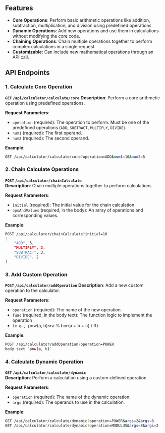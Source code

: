 ## Features

- **Core Operations**: Perform basic arithmetic operations like addition, subtraction, multiplication, and division using predefined operations.
- **Dynamic Operations**: Add new operations and use them in calculations without modifying the core code.
- **Chaining Operations**: Chain multiple operations together to perform complex calculations in a single request.
- **Customizable**: Can include new mathematical operations through an API call.

## API Endpoints

### 1. Calculate Core Operation

**`GET` `/api/calculator/calculate/core`**
**Description**: Perform a core arithmetic operation using predefined operations.

**Request Parameters**:
- `operation` (required): The operation to perform. Must be one of the predefined operations (`ADD`, `SUBTRACT`, `MULTIPLY`, `DIVIDE`).
- `num1` (required): The first operand.
- `num2` (required): The second operand.

**Example**:
```bash
GET /api/calculator/calculate/core?operation=ADD&num1=10&num2=5
```

### 2. Chain Calculate Operations

**`POST` `/api/calculator/chainCalculate`**  
**Description**: Chain multiple operations together to perform calculations.

**Request Parameters**:
- `initial` (required): The initial value for the chain calculation.
- `opsAndValues` (required, in the body): An array of operations and corresponding values.

**Example**:
```bash
POST /api/calculator/chainCalculate?initial=10
[
    "ADD", 5, 
    "MULTIPLY", 2, 
    "SUBTRACT", 3, 
    "DIVIDE", 2
]
```

### 3. Add Custom Operation

**`POST` `/api/calculator/addOperation`**
**Description**: Add a new custom operation to the calculator.

**Request Parameters**:
- `operation` (required): The name of the new operation.
- `func` (required, in the body text): The function logic to implement the operation
- `(e.g., `pow(a, b)` or `a % b` or `(a + b + c) / 3`)`.

**Example**:
```bash
POST /api/calculator/addOperation?operation=POWER
body text `pow(a, b)`
```

### 4. Calculate Dynamic Operation

**`GET` `/api/calculator/calculate/dynamic`**  
**Description**: Perform a calculation using a custom-defined operation.

**Request Parameters**:
- `operation` (required): The name of the dynamic operation.
- `args` (required): The operands to use in the calculation.

**Example**:
```bash
GET /api/calculator/calculate/dynamic?operation=POWER&args=2&args=3
GET /api/calculator/calculate/dynamic?operation=MODULUS&args=8&args=3
```



